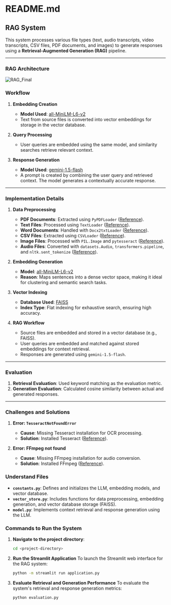 # README.md

## RAG System

This system processes various file types (text, audio transcripts, video transcripts, CSV files, PDF documents, and images) to generate responses using a **Retrieval-Augmented Generation (RAG)** pipeline.

---

### RAG Architecture
![RAG_Final](https://github.com/user-attachments/assets/890a5030-d3ed-427d-81d7-6fb59412701e)

### Workflow

1. **Embedding Creation**
   - **Model Used**: [all-MiniLM-L6-v2](https://huggingface.co/sentence-transformers/all-MiniLM-L6-v2)
   - Text from source files is converted into vector embeddings for storage in the vector database.

2. **Query Processing**
   - User queries are embedded using the same model, and similarity searches retrieve relevant context.

3. **Response Generation**
   - **Model Used**: [gemini-1.5-flash](https://ai.google.dev/gemini-api/docs?gad_source=1&gclid=CjwKCAiA0rW6BhAcEiwAQH28Ikp4FthaEXOgAFekSViXvqcO0wQ9i9iIR2iqqGADcLCG80irQHUIHRoC3vwQAvD_BwE)
   - A prompt is created by combining the user query and retrieved context. The model generates a contextually accurate response.

---

### Implementation Details

1. **Data Preprocessing**
   - **PDF Documents**: Extracted using `PyPDFLoader` ([Reference](https://python.langchain.com/docs/integrations/document_loaders/pypdfloader/)).
   - **Text Files**: Processed using `TextLoader` ([Reference](https://python.langchain.com/v0.1/docs/modules/data_connection/document_loaders/)).
   - **Word Documents**: Handled with `Docx2txtLoader` ([Reference](https://python.langchain.com/docs/integrations/document_loaders/microsoft_word/)).
   - **CSV Files**: Extracted using `CSVLoader` ([Reference](https://python.langchain.com/api_reference/community/document_loaders/langchain_community.document_loaders.csv_loader.CSVLoader.html)).
   - **Image Files**: Processed with `PIL.Image` and `pytesseract` ([Reference](https://pypi.org/project/pytesseract/)).
   - **Audio Files**: Converted with `datasets.Audio`, `transformers.pipeline`, and `nltk.sent_tokenize` ([Reference](https://huggingface.co/learn/audio-course/en/chapter2/asr_pipeline)).

2. **Embedding Generation**
   - **Model**: [all-MiniLM-L6-v2](https://huggingface.co/sentence-transformers/all-MiniLM-L6-v2)
   - **Reason**: Maps sentences into a dense vector space, making it ideal for clustering and semantic search tasks.

3. **Vector Indexing**
   - **Database Used**: [FAISS](https://ai.meta.com/tools/faiss/)
   - **Index Type**: Flat indexing for exhaustive search, ensuring high accuracy.

4. **RAG Workflow**
   - Source files are embedded and stored in a vector database (e.g., FAISS).
   - User queries are embedded and matched against stored embeddings for context retrieval.
   - Responses are generated using `gemini-1.5-flash`.

---

### Evaluation

1. **Retrieval Evaluation**: Used keyword matching as the evaluation metric.
2. **Generation Evaluation**: Calculated cosine similarity between actual and generated responses.

---

### Challenges and Solutions

1. **Error: `TesseractNotFoundError`**
   - **Cause**: Missing Tesseract installation for OCR processing.
   - **Solution**: Installed Tesseract ([Reference](https://github.com/UB-Mannheim/tesseract/wiki)).

2. **Error: FFmpeg not found**
   - **Cause**: Missing FFmpeg installation for audio conversion.
   - **Solution**: Installed FFmpeg ([Reference](https://www.wikihow.com/Install-FFmpeg-on-Windows#Steps)).

### Understand Files

- **`constants.py`**: Defines and initializes the LLM, embedding models, and vector database.
- **`vector_store.py`**: Includes functions for data preprocessing, embedding generation, and vector database storage (FAISS).
- **`model.py`**: Implements context retrieval and response generation using the LLM.

### Commands to Run the System

1. **Navigate to the project directory**:
   ```bash
   cd <project-directory>

2. **Run the Streamlit Application**
   To launch the Streamlit web interface for the RAG system:
   ```bash
   python -m streamlit run application.py

3. **Evaluate Retrieval and Generation Performance**
   To evaluate the system's retrieval and response generation metrics:
   ```bash
   python evaluation.py
